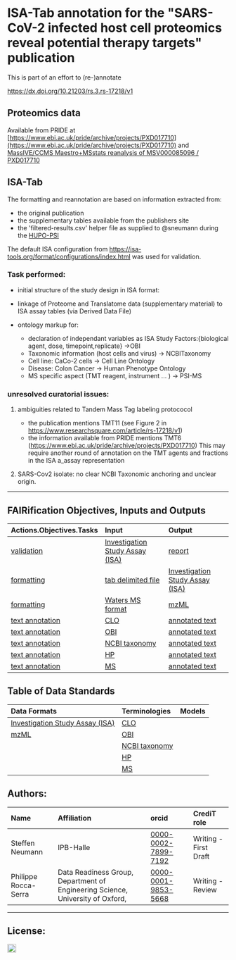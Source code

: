 # ISA-Tab annotation for the  "SARS-CoV-2 infected host cell proteomics reveal potential therapy targets" publication

This is part of an effort to (re-)annotate

https://dx.doi.org/10.21203/rs.3.rs-17218/v1

## Proteomics data

Available from PRIDE at [https://www.ebi.ac.uk/pride/archive/projects/PXD017710](https://www.ebi.ac.uk/pride/archive/projects/PXD017710)
and [MassIVE/CCMS Maestro+MSstats reanalysis of MSV000085096 / PXD017710](https://massive.ucsd.edu/ProteoSAFe/result.jsp?task=334df9b4f1af4501bca0a2aa63278a7d&view=display_metadata_results&file=f.RMSV000000308%2F2020-03-22_nuno_334df9b4%2Fmetadata%2FMSV000085096_SARS-CoV-2_proteome_translatome.csv#%7B%22table_sort_history%22%3A%22_dyn_%23Condition_asc%22%7D)

## ISA-Tab


The formatting and reannotation are based on information extracted from:
- the original publication
- the supplementary tables available from the publishers site
- the 'filtered-results.csv' helper file as supplied to @sneumann during the [HUPO-PSI]()


The default ISA configuration from https://isa-tools.org/format/configurations/index.html was used for validation.

### Task performed:

* initial structure of the study design in ISA format:

* linkage of Proteome and Translatome data (supplementary material) to ISA assay tables (via Derived Data File)

* ontology markup for:
	* declaration of independant variables as ISA Study Factors:{biological agent, dose, timepoint,replicate} ->OBI
	* Taxonomic information (host cells and virus) -> NCBITaxonomy
	* Cell line: CaCo-2 cells -> Cell Line Ontology
	* Disease: Colon Cancer -> Human Phenotype Ontology
	* MS specific aspect (TMT reagent, instrument ... ) -> PSI-MS


### unresolved curatorial issues:
 1. ambiguities related to Tandem Mass Tag labeling protococol
    - the publication mentions TMT11 (see Figure 2 in https://www.researchsquare.com/article/rs-17218/v1)
    - the information available from PRIDE mentions TMT6 (https://www.ebi.ac.uk/pride/archive/projects/PXD017710)
    This may require another round of annotation on the TMT agents and fractions in the ISA a_assay representation


 2. SARS-Cov2 isolate: no clear NCBI Taxonomic anchoring and unclear origin.



----

## FAIRification Objectives, Inputs and Outputs

| Actions.Objectives.Tasks  | Input | Output  |
| :------------- | :------------- | :------------- |
| [validation](http://edamontology.org/operation_2428)  | [Investigation Study Assay (ISA)](https://fairsharing.org/FAIRsharing.53gp75)  | [report](http://edamontology.org/data_2048)  |
| [formatting](http://edamontology.org/operation_0335)  | [tab delimited file]() |[Investigation Study Assay (ISA)](https://fairsharing.org/FAIRsharing.53gp75)|
| [formatting](http://edamontology.org/operation_3438)  | [Waters MS format]()  | [mzML](https://fairsharing.org/FAIRsharing.26dmba)  |
| [text annotation](http://edamontology.org/operation_3778)  | [CLO](https://fairsharing.org/FAIRsharing.4dvtcz)  | [annotated text](http://edamontology.org/data_3779)  |
| [text annotation](http://edamontology.org/operation_3778)  | [OBI](https://fairsharing.org/FAIRsharing.284e1z)  | [annotated text](http://edamontology.org/data_3779)  |
| [text annotation](http://edamontology.org/operation_3778)  | [NCBI taxonomy](https://fairsharing.org/FAIRsharing.fj07xj)  | [annotated text](http://edamontology.org/data_3779)  |
| [text annotation](http://edamontology.org/operation_3778)  | [HP](https://fairsharing.org/FAIRsharing.kbtt7f)  | [annotated text](http://edamontology.org/data_3779)  |
| [text annotation](http://edamontology.org/operation_3778)  | [MS](https://fairsharing.org/FAIRsharing.sxh2dp)  | [annotated text](http://edamontology.org/data_3779)  |


## Table of Data Standards

| Data Formats  | Terminologies | Models  |
| :------------- | :------------- | :------------- |
| [Investigation Study Assay (ISA)](https://fairsharing.org/FAIRsharing.53gp75)   | [CLO](https://fairsharing.org/FAIRsharing.4dvtcz) |   |
| [mzML](https://fairsharing.org/FAIRsharing.26dmba)  | [OBI](https://fairsharing.org/FAIRsharing.284e1z)  |   |
| | [NCBI taxonomy](https://fairsharing.org/FAIRsharing.fj07xj) |  |
| | [HP](https://fairsharing.org/FAIRsharing.kbtt7f)  |   |
| | [MS](https://fairsharing.org/FAIRsharing.sxh2dp)  |   |



## Authors:

| Name | Affiliation  | orcid | CrediT role  |
| :------------- | :------------- | :------------- |:------------- |
| Steffen Neumann |  IPB-Halle | [0000-0002-7899-7192](https://orcid.org/orcid.org/0000-0002-7899-7192)|  Writing - First Draft|
| Philippe Rocca-Serra | Data Readiness Group, Department of Engineering Science, University of Oxford, | [0000-0001-9853-5668](https://orcid.org/orcid.org/0000-0001-9853-5668) | Writing - Review|

___


## License:

<a href="https://creativecommons.org/licenses/by/4.0/"><img src="https://mirrors.creativecommons.org/presskit/buttons/80x15/png/by-sa.png" height="20"/></a>
